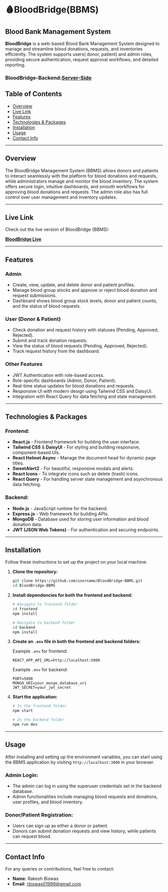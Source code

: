 
# 🩸**BloodBridge(BBMS)**
## **Blood Bank Management System**

**BloodBridge** is a web-based Blood Bank Management System designed to manage and streamline blood donations, requests, and inventories efficiently. The system supports users( donor, patient) and admin roles, providing secure authentication, request approval workflows, and detailed reporting.

### **BloodBridge-Backend:**[Server-Side](https://github.com/Rakesh01999/BloodBridge-Backend/tree/rakesh)

## **Table of Contents**
- [Overview](#overview)
- [Live Link](#live-link)
- [Features](#features)
- [Technologies & Packages](#technologies--packages)
- [Installation](#installation)
- [Usage](#usage)
- [Contact Info](#contact-info)

---

## **Overview**

The BloodBridge Management System (BBMS) allows donors and patients to interact seamlessly with the platform for blood donations and requests, while administrators manage and monitor the blood inventory. The system offers secure login, intuitive dashboards, and smooth workflows for approving blood donations and requests. The admin role also has full control over user management and inventory updates.

---

## **Live Link**

Check out the live version of BloodBridge (BBMS):

**[BloodBridge Live](https://bloodbridge-bloodbank.web.app)**

---

## **Features**

### **Admin**
- Create, view, update, and delete donor and patient profiles.
- Manage blood group stocks and approve or reject blood donation and request submissions.
- Dashboard shows blood group stock levels, donor and patient counts, and the status of blood requests.

### **User (Donor & Patient)**
- Check donation and request history with statuses (Pending, Approved, Rejected).
- Submit and track donation requests.
- View the status of blood requests (Pending, Approved, Rejected).
- Track request history from the dashboard.

### **Other Features**
- JWT Authentication with role-based access.
- Role-specific dashboards (Admin, Donor, Patient).
- Real-time status updates for blood donations and requests.
- Responsive UI with modern design using Tailwind CSS and DaisyUI.
- Integration with React Query for data fetching and state management.

---

## **Technologies & Packages**

### **Frontend:**
- **React.js** - Frontend framework for building the user interface.
- **Tailwind CSS** & **DaisyUI** - For styling and building responsive, component-based UIs.
- **React Helmet Async** - Manage the document head for dynamic page titles.
- **SweetAlert2** - For beautiful, responsive modals and alerts.
- **React Icons** - To integrate icons such as delete (trash) icons.
- **React Query** - For handling server state management and asynchronous data fetching.

### **Backend:**
- **Node.js** - JavaScript runtime for the backend.
- **Express.js** - Web framework for building APIs.
- **MongoDB** - Database used for storing user information and blood donation data.
- **JWT (JSON Web Tokens)** - For authentication and securing endpoints.
---

## **Installation**

Follow these instructions to set up the project on your local machine:

1. **Clone the repository:**

   ```bash
   git clone https://github.com/username/BloodBridge-BBMS.git
   cd BloodBridge-BBMS
   ```

2. **Install dependencies for both the frontend and backend:**

   ```bash
   # Navigate to frontend folder
   cd frontend
   npm install

   # Navigate to backend folder
   cd backend
   npm install
   ```

3. **Create an `.env` file in both the frontend and backend folders:**

   Example `.env` for frontend:
   ```
   REACT_APP_API_URL=http://localhost:5000
   ```

   Example `.env` for backend:
   ```
   PORT=5000
   MONGO_URI=your_mongo_database_uri
   JWT_SECRET=your_jwt_secret
   ```

4. **Start the application:**

   ```bash
   # In the frontend folder
   npm start

   # In the backend folder
   npm run dev
   ```

---

## **Usage**

After installing and setting up the environment variables, you can start using the BBMS application by visiting `http://localhost:3000` in your browser.

### **Admin Login:**
- The admin can log in using the superuser credentials set in the backend database.
- Admin functionalities include managing blood requests and donations, user profiles, and blood inventory.

### **Donor/Patient Registration:**
- Users can sign up as either a donor or patient.
- Donors can submit donation requests and view history, while patients can request blood.


---

## **Contact Info**

For any queries or contributions, feel free to contact:

- **Name**: Rakesh Biswas
- **Email**: rbiswas01999@gmail.com
